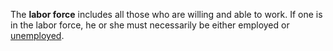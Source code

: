 The **labor force** includes all those who are willing and able to work. If one is in the labor force, he or she must necessarily be either employed or [unemployed](./Unemployment). 